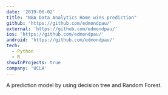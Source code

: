 ```yaml
---
date: '2019-06-02'
title: "NBA Data Analytics Home wins prediction"
github: 'https://github.com/edmondpau/'
external: 'https://github.com/edmondpau/'
ios: 'https://github.com/edmondpau/'
android: 'https://github.com/edmondpau/'
tech:
  - Python
  - R
showInProjects: true
company: 'UCLA'
---
```


A prediction model by using decision tree and Random Forest.
